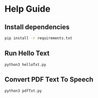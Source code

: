 # Help Guide

## Install dependencies

```bash
pip install -r requirements.txt
```

## Run Hello Text

```
python3 helloTxt.py
```

## Convert PDF Text To Speech

```
python3 pdfTxt.py
```
